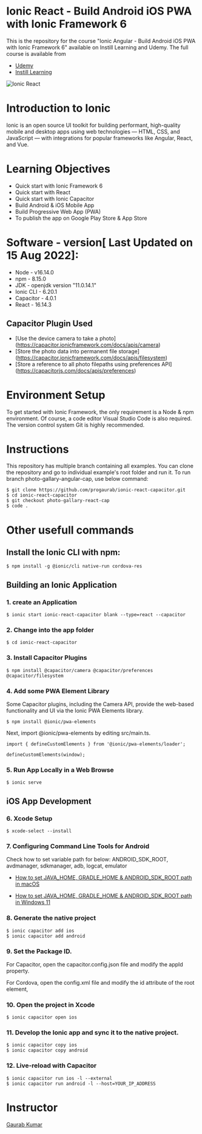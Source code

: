 # Ionic React - Build Android iOS PWA with Ionic Framework 6
This is the repository for the course "Ionic Angular - Build Android iOS PWA with Ionic Framework 6" available on Instill Learning and Udemy. The full course is available from 
* [Udemy]()
* [Instill Learning](https://www.instilllearning.com)

![Ionic React](https://img-c.udemycdn.com/course/750x422/4823196_1459_2.jpg)
# Introduction to Ionic
Ionic is an open source UI toolkit for building performant, high-quality mobile and desktop apps using web technologies — HTML, CSS, and JavaScript — with integrations for popular frameworks like Angular, React, and Vue.

# Learning Objectives
* Quick start with Ionic Framework 6
* Quick start with React
* Quick start with Ionic Capacitor
* Build Android & iOS Mobile App
* Build Progressive Web App (PWA)
* To publish the app on Google Play Store & App Store

# Software - version[ Last Updated on 15 Aug 2022]:
* Node - v16.14.0
* npm - 8.15.0 
* JDK - openjdk version "11.0.14.1"
* Ionic CLI - 6.20.1
* Capacitor -  4.0.1
* React - 16.14.3

## Capacitor Plugin Used
* [Use the device camera to take a photo] (https://capacitor.ionicframework.com/docs/apis/camera)
* [Store the photo data into permanent file storage] (https://capacitor.ionicframework.com/docs/apis/filesystem)
* [Store a reference to all photo filepaths using preferences API] (https://capacitorjs.com/docs/apis/preferences)

# Environment Setup
To get started with Ionic Framework, the only requirement is a Node & npm environment.
Of course, a code editor Visual Studio Code is also required.
The version control system Git is highly recommended.

# Instructions
This repository has multiple branch containing all examples. You can clone the repository and go to individual example's root folder and run it. 
To run branch photo-gallary-angular-cap, use below command:
```
$ git clone https://github.com/progaurab/ionic-react-capacitor.git
$ cd ionic-react-capacitor
$ git checkout photo-gallary-react-cap
$ code .
```
# Other usefull commands
## Install the Ionic CLI with npm:
``` 
$ npm install -g @ionic/cli native-run cordova-res 
```

## Building an Ionic Application

### 1. create an Application
``` 
$ ionic start ionic-react-capacitor blank --type=react --capacitor 
```

 ### 2. Change into the app folder 
 ``` 
 $ cd ionic-react-capacitor 
 ```

 ### 3. Install Capacitor Plugins
``` 
$ npm install @capacitor/camera @capacitor/preferences @capacitor/filesystem 
``` 

### 4. Add some PWA Element Library
Some Capacitor plugins, including the Camera API, provide the web-based functionality and UI via the Ionic PWA Elements library.

``` 
$ npm install @ionic/pwa-elements 
```

Next, import @ionic/pwa-elements by editing src/main.ts.
``` 
import { defineCustomElements } from '@ionic/pwa-elements/loader';

defineCustomElements(window); 
```

### 5. Run App Locally in a Web Browse 
``` 
$ ionic serve 
```

## iOS App Development
### 6. Xcode Setup
``` 
$ xcode-select --install 
```

### 7. Configuring Command Line Tools for Android
Check how to set variable path for below:
ANDROID_SDK_ROOT, avdmanager, sdkmanager, adb, logcat, emulator

* [How to set JAVA_HOME, GRADLE_HOME & ANDROID_SDK_ROOT path in macOS](https://androidabcd.info/how-to-set-java_home-gradle_home-android_sdk_root-path-in-macos/)

* [How to set JAVA_HOME, GRADLE_HOME & ANDROID_SDK_ROOT path in Windows 11](https://androidabcd.info/how-to-set-java_home-in-windows/)

### 8. Generate the native project 
``` 
$ ionic capacitor add ios
$ ionic capacitor add android 
```

### 9. Set the Package ID.
For Capacitor, open the capacitor.config.json file and modify the appId property.

For Cordova, open the config.xml file and modify the id attribute of the root element, <widget>

### 10. Open the project in Xcode
``` 
$ ionic capacitor open ios 
```

### 11. Develop the Ionic app and sync it to the native project.
``` 
$ ionic capacitor copy ios 
$ ionic capacitor copy android 
```

### 12. Live-reload with Capacitor
``` 
$ ionic capacitor run ios -l --external
$ ionic capacitor run android -l --host=YOUR_IP_ADDRESS 
```

# Instructor
[Gaurab Kumar](https://www.linkedin.com/in/progaurab)